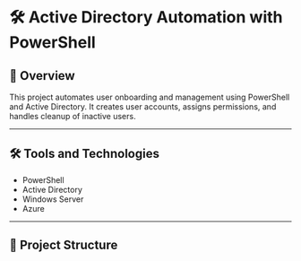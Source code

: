 # 🛠️ Active Directory Automation with PowerShell

## 🚀 Overview
This project automates user onboarding and management using PowerShell and Active Directory. It creates user accounts, assigns permissions, and handles cleanup of inactive users.

---

## 🛠️ Tools and Technologies
- PowerShell  
- Active Directory  
- Windows Server  
- Azure  

---

## 📂 Project Structure

